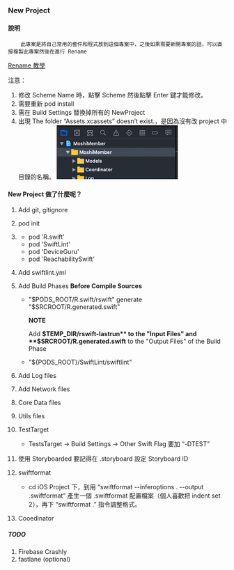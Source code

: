 ### New Project

#### 說明
        此專案是將自己常用的套件和程式放到這個專案中，之後如果需要新開專案的話，可以直接複製此專案然後在進行 Rename 
[Rename 教學](https://appmakers.dev/how-to-rename-xcode-project/)

注意：
1. 修改 Scheme Name 時，點擊 Scheme 然後點擊 Enter 鍵才能修改。
1. 需要重新 pod install
1. 需在 Build Settings 替換掉所有的 NewProject
1. 出現 The folder “Assets.xcassets” doesn’t exist.，是因為沒有改 project 中目錄的名稱。
    ![修改選中目錄名稱](./修改選中目錄名稱.png)
        
#### New Project 做了什麼呢？
1. Add git, gitignore
1. pod init
1.  * pod 'R.swift'
    * pod 'SwiftLint'
    * pod 'DeviceGuru'
    * pod 'ReachabilitySwift'
1. Add swiftlint.yml
1. Add Build Phases **Before Compile Sources**
    
    * "$PODS_ROOT/R.swift/rswift" generate "$SRCROOT/R.generated.swift"

        **NOTE**

        Add **$TEMP_DIR/rswift-lastrun** to the "Input Files" and **$SRCROOT/R.generated.swift** to the "Output Files" of the Build Phase
        
    * "${PODS_ROOT}/SwiftLint/swiftlint"   
1. Add Log files
1. Add Network files
1. Core Data files
1. Utils files
1. TestTarget
    * TestsTarget -> Build Settings -> Other Swift Flag 要加 “-DTEST”
1. 使用 Storyboarded 要記得在 .storyboard 設定 Storyboard ID
1. swiftformat
    * cd iOS Project 下，到用 “swiftformat --inferoptions . --output .swiftformat” 產生一個 .swiftformat 配置檔案（個人喜歡把 indent set 2），再下 “swiftformat .” 指令調整格式。
1. Cooedinator

##### TODO
1. Firebase Crashly
1. fastlane (optional)

